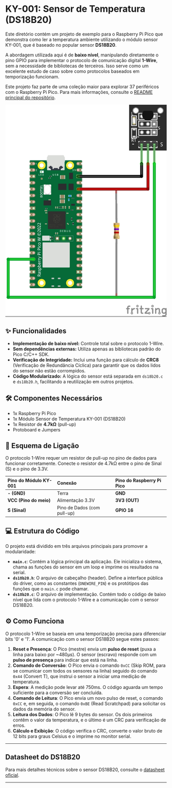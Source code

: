 # KY-001: Sensor de Temperatura (DS18B20)

Este diretório contém um projeto de exemplo para o Raspberry Pi Pico que demonstra como ler a temperatura ambiente utilizando o módulo sensor KY-001, que é baseado no popular sensor **DS18B20**.

A abordagem utilizada aqui é de **baixo nível**, manipulando diretamente o pino GPIO para implementar o protocolo de comunicação digital **1-Wire**, sem a necessidade de bibliotecas de terceiros. Isso serve como um excelente estudo de caso sobre como protocolos baseados em temporização funcionam.

Este projeto faz parte de uma coleção maior para explorar 37 periféricos com o Raspberry Pi Pico. Para mais informações, consulte o [README principal do repositório](../README.md).

![Esquema de Ligação](diagrama.jpg)

## ✨ Funcionalidades

- **Implementação de baixo nível:** Controle total sobre o protocolo 1-Wire.
- **Sem dependências externas:** Utiliza apenas as bibliotecas padrão do Pico C/C++ SDK.
- **Verificação de Integridade:** Inclui uma função para cálculo de **CRC8** (Verificação de Redundância Cíclica) para garantir que os dados lidos do sensor não estão corrompidos.
- **Código Modularizado:** A lógica do sensor está separada em `ds18b20.c` e `ds18b20.h`, facilitando a reutilização em outros projetos.

## 🛠️ Componentes Necessários

- 1x Raspberry Pi Pico
- 1x Módulo Sensor de Temperatura KY-001 (DS18B20)
- 1x Resistor de **4.7kΩ** (pull-up)
- Protoboard e Jumpers

## 🔌 Esquema de Ligação

O protocolo 1-Wire requer um resistor de pull-up no pino de dados para funcionar corretamente. Conecte o resistor de 4.7kΩ entre o pino de Sinal (S) e o pino de 3.3V.

| Pino do Módulo KY-001  | Conexão                     | Pino do Raspberry Pi Pico |
| :--------------------- | :-------------------------- | :------------------------ |
| **- (GND)**            | Terra                       | **GND**                   |
| **VCC (Pino do meio)** | Alimentação 3.3V            | **3V3 (OUT)**             |
| **S (Sinal)**          | Pino de Dados (com pull-up) | **GPIO 16**               |

## 💻 Estrutura do Código

O projeto está dividido em três arquivos principais para promover a modularidade:

- **`main.c`**: Contém a lógica principal da aplicação. Ele inicializa o sistema, chama as funções do sensor em um loop e imprime os resultados na serial.
- **`ds18b20.h`**: O arquivo de cabeçalho (header). Define a interface pública do driver, como as constantes (`ONEWIRE_PIN`) e os protótipos das funções que o `main.c` pode chamar.
- **`ds18b20.c`**: O arquivo de implementação. Contém todo o código de baixo nível que lida com o protocolo 1-Wire e a comunicação com o sensor DS18B20.

## ⚙️ Como Funciona

O protocolo 1-Wire se baseia em uma temporização precisa para diferenciar bits '0' e '1'. A comunicação com o sensor DS18B20 segue estes passos:

1.  **Reset e Presença**: O Pico (mestre) envia um **pulso de reset** (puxa a linha para baixo por ~480µs). O sensor (escravo) responde com um **pulso de presença** para indicar que está na linha.
2.  **Comando de Conversão**: O Pico envia o comando `0xCC` (Skip ROM, para se comunicar com todos os sensores na linha) seguido do comando `0x44` (Convert T), que instrui o sensor a iniciar uma medição de temperatura.
3.  **Espera**: A medição pode levar até 750ms. O código aguarda um tempo suficiente para a conversão ser concluída.
4.  **Comando de Leitura**: O Pico envia um novo pulso de reset, o comando `0xCC` e, em seguida, o comando `0xBE` (Read Scratchpad) para solicitar os dados da memória do sensor.
5.  **Leitura dos Dados**: O Pico lê 9 bytes do sensor. Os dois primeiros contêm o valor da temperatura, e o último é um CRC para verificação de erros.
6.  **Cálculo e Exibição**: O código verifica o CRC, converte o valor bruto de 12 bits para graus Celsius e o imprime no monitor serial.

---

## Datasheet do DS18B20

Para mais detalhes técnicos sobre o sensor DS18B20, consulte o [datasheet oficial](https://datasheets.maximintegrated.com/en/ds/DS18B20.pdf).

---
